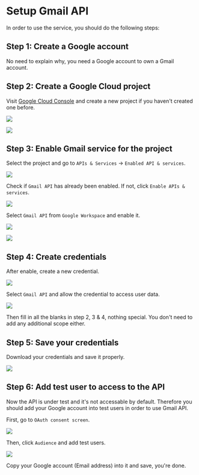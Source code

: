 # Setup Gmail API

In order to use the service, you should do the following steps:

## Step 1: Create a Google account

No need to explain why, you need a Google account to own a Gmail account.

## Step 2: Create a Google Cloud project

Visit [Google Cloud Console](https://console.cloud.google.com/) and create a new project if you haven't created one before.

![](./assets/step2_new_project_1.png)

![](./assets/step2_new_project_2.png)

## Step 3: Enable Gmail service for the project

Select the project and go to `APIs & Services` -> `Enabled API & services`.

![](./assets/step3_enabled_API_and_services.png)

Check if `Gmail API` has already been enabled. If not, click `Enable APIs & services`.

![](./assets/step3_check_gmail_api_enabled.png)

Select `Gmail API` from `Google Workspace` and enable it.

![](./assets/step3_select_gmail_api.png)

![](./assets/step3_enable_gmail_api.png)

## Step 4: Create credentials

After enable, create a new credential.

![](./assets/step4_create_credentials.png)

Select `Gmail API` and allow the credential to access user data.

![](./assets/step4_data_access.png)

Then fill in all the blanks in step 2, 3 & 4, nothing special. You don't need to add any additional scope either.

## Step 5: Save your credentials

Download your credentials and save it properly.

![](./assets/step5_download_credentials.png)

## Step 6: Add test user to access to the API

Now the API is under test and it's not accessable by default. Therefore you should add your Google account into test users in order to use Gmail API.

First, go to `OAuth consent screen`.

![](./assets/step6_oauth_consent_screen.png)

Then, click `Audience` and add test users.

![](./assets/step6_add_test_user.png)

Copy your Google account (Email address) into it and save, you're done.
